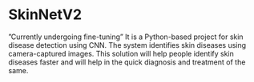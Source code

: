 # SkinNetV2
”Currently undergoing fine-tuning” It is a Python-based project for skin disease detection using CNN. The system identifies skin diseases using camera-captured images. This solution will help people identify skin diseases faster and will help in the quick diagnosis and treatment of the same.
